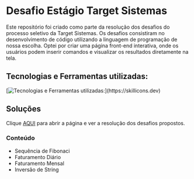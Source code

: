 
# Desafio Estágio Target Sistemas

Este repositório foi criado como parte da resolução dos desafios do processo seletivo da Target Sistemas. Os desafios consistiram no desenvolvimento de código utilizando a linguagem de programação de nossa escolha. Optei por criar uma página front-end interativa, onde os usuários podem inserir comandos e visualizar os resultados diretamente na tela.

## Tecnologias e Ferramentas utilizadas:
[![Tecnologias e Ferramentas utilizadas:](https://skillicons.dev/icons?i=js,html,css,github,git,vscode,)](https://skillicons.dev)




## Soluções

Clique [AQUI](https://pamelabrsa.github.io/Desafio-Target/) para abrir a página e ver a resolução dos desafios propostos. 

### Conteúdo

- Sequência de Fibonaci
- Faturamento Diário
- Faturamento Mensal
- Inversão de String



 
